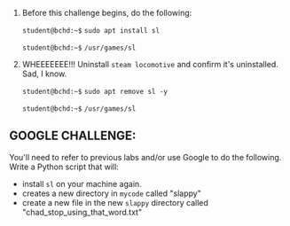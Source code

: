 1. Before this challenge begins, do the following:

    `student@bchd:~$` `sudo apt install sl`

    `student@bchd:~$` `/usr/games/sl`

0. WHEEEEEEE!!! Uninstall `steam locomotive` and confirm it's uninstalled. Sad, I know.

    `student@bchd:~$` `sudo apt remove sl -y`
    
    `student@bchd:~$` `/usr/games/sl`
    
## GOOGLE CHALLENGE:

You'll need to refer to previous labs and/or use Google to do the following. Write a Python script that will: 

- install `sl` on your machine again.
- creates a new directory in `mycode` called "slappy"
- create a new file in the new `slappy` directory called "chad_stop_using_that_word.txt"
